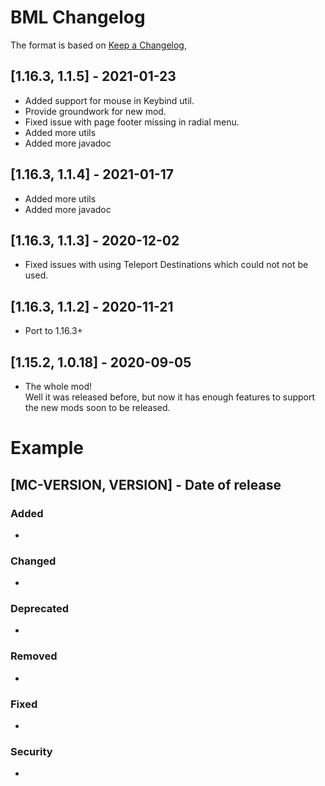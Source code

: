 # BML Changelog
The format is based on [Keep a Changelog](https://keepachangelog.com/en/1.0.0/),

## [1.16.3, 1.1.5] - 2021-01-23
- Added support for mouse in Keybind util.
- Provide groundwork for new mod.
- Fixed issue with page footer missing in radial menu.
- Added more utils
- Added more javadoc

## [1.16.3, 1.1.4] - 2021-01-17
- Added more utils
- Added more javadoc

## [1.16.3, 1.1.3] - 2020-12-02
- Fixed issues with using Teleport Destinations which could not not be used.

## [1.16.3, 1.1.2] - 2020-11-21
- Port to 1.16.3+

## [1.15.2, 1.0.18] - 2020-09-05
- The whole mod!  
Well it was released before, but now it has enough features to support the new mods soon to be released.

# Example
## [MC-VERSION, VERSION] - Date of release
### Added
- 
### Changed
- 
### Deprecated
- 
### Removed
- 
### Fixed
- 
### Security
- 